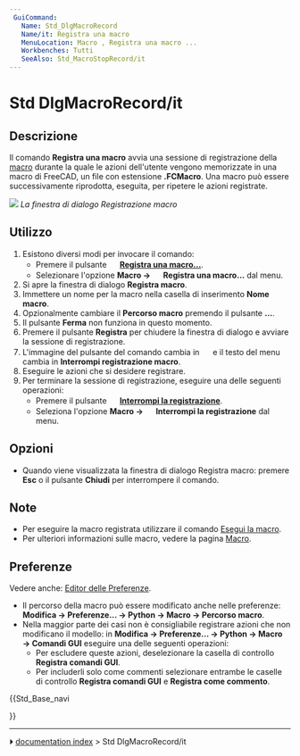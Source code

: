 ```yaml
---
 GuiCommand:
   Name: Std_DlgMacroRecord
   Name/it: Registra una macro
   MenuLocation: Macro , Registra una macro ...
   Workbenches: Tutti
   SeeAlso: Std_MacroStopRecord/it
---
```


# Std DlgMacroRecord/it



## Descrizione

Il comando **Registra una macro** avvia una sessione di registrazione della [macro](Macros/it.md) durante la quale le azioni dell\'utente vengono memorizzate in una macro di FreeCAD, un file con estensione **.FCMacro**. Una macro può essere successivamente riprodotta, eseguita, per ripetere le azioni registrate.

![](images/Std_DlgMacroRecord_dialog.png ) 
*La finestra di dialogo Registrazione macro*



## Utilizzo

1.  Esistono diversi modi per invocare il comando:
    -   Premere il pulsante **<img src="images/Std_DlgMacroRecord.svg" width=16px> [Registra una macro...](Std_DlgMacroRecord/it.md)**.
    -   Selezionare l\'opzione **Macro → <img src="images/Std_DlgMacroRecord.svg" width=16px> Registra una macro...** dal menu.
2.  Si apre la finestra di dialogo **Registra macro**.
3.  Immettere un nome per la macro nella casella di inserimento **Nome macro**.
4.  Opzionalmente cambiare il **Percorso macro** premendo il pulsante **...**.
5.  Il pulsante **Ferma** non funziona in questo momento.
6.  Premere il pulsante **Registra** per chiudere la finestra di dialogo e avviare la sessione di registrazione.
7.  L\'immagine del pulsante del comando cambia in **<img src="images/Std_MacroStopRecord.svg" width=16px>** e il testo del menu cambia in **Interrompi registrazione macro**.
8.  Eseguire le azioni che si desidere registrare.
9.  Per terminare la sessione di registrazione, eseguire una delle seguenti operazioni:
    -   Premere il pulsante **<img src="images/Std_MacroStopRecord.svg" width=16px> [Interrompi la registrazione](Std_DlgMacroRecord/it.md)**.
    -   Seleziona l\'opzione **Macro → <img src="images/Std_MacroStopRecord.svg" width=16px> Interrompi la registrazione** dal menu.



## Opzioni

-   Quando viene visualizzata la finestra di dialogo Registra macro: premere **Esc** o il pulsante **Chiudi** per interrompere il comando.



## Note

-   Per eseguire la macro registrata utilizzare il comando [Esegui la macro](Std_DlgMacroExecute/it.md).
-   Per ulteriori informazioni sulle macro, vedere la pagina [Macro](Macros/it.md).



## Preferenze

Vedere anche: [Editor delle Preferenze](Preferences_Editor/it.md).

-   Il percorso della macro può essere modificato anche nelle preferenze: **Modifica → Preferenze... → Python → Macro → Percorso macro**.
-   Nella maggior parte dei casi non è consigliabile registrare azioni che non modificano il modello: in **Modifica → Preferenze... → Python → Macro → Comandi GUI** eseguire una delle seguenti operazioni:
    -   Per escludere queste azioni, deselezionare la casella di controllo **Registra comandi GUI**.
    -   Per includerli solo come commenti selezionare entrambe le caselle di controllo **Registra comandi GUI** e **Registra come commento**.





{{Std_Base_navi

}}



---
⏵ [documentation index](../README.md) > Std DlgMacroRecord/it
